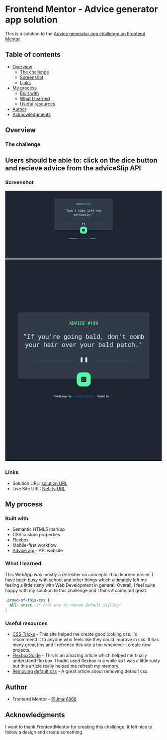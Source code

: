 # Frontend Mentor - Advice generator app solution

This is a solution to the [Advice generator app challenge on Frontend Mentor](https://www.frontendmentor.io/challenges/advice-generator-app-QdUG-13db).

## Table of contents

- [Overview](#overview)
  - [The challenge](#the-challenge)
  - [Screenshot](#screenshot)
  - [Links](#links)
- [My process](#my-process)
  - [Built with](#built-with)
  - [What I learned](#what-i-learned)
  - [Useful resources](#useful-resources)
- [Author](#author)
- [Acknowledgments](#acknowledgments)

## Overview

### The challenge

Users should be able to:
click on the dice button
and recieve advice from 
the adviceSlip API
- 

### Screenshot

![](./screenshots/desktopPreview.png)
![](./screenshots/mobilePreview.png)
### Links

- Solution URL: [solution URL](https://www.frontendmentor.io/solutions/advice-generator-app-YcdwDlFcC)
- Live Site URL: [Netlify URL](https://getadviceapp.netlify.app/)

## My process

### Built with
- Semantic HTML5 markup
- CSS custom properties
- Flexbox
- Mobile-first workflow
- [Advice api](https://api.adviceslip.com/) - API website

### What I learned

This WebApp was mostly a refresher on concepts I had learned earlier. I have been busy with school and other things which ultimately left me feeling a little rusty with Web Development in general. Overall, I feel quite happy with my solution to this challenge and I think it came out great.


```css
.proud-of-this-css {
  all: unset; /* cool way to remove default styling/
}
```
### Useful resources

- [CSS Tricks](https://css-tricks.com/) - This site helped me create good looking css. I'd recommend it to anyone who feels like they could improve in css. It has many great tips and I refrence this site a ton whenever I create new projects.
- [FlexboxGuide](https://css-tricks.com/snippets/css/a-guide-to-flexbox/) - This is an amazing article which helped me finally understand flexbox. I hadnt used flexbox in a while so I was a little rusty but this article really helped me refresh my memory.
- [Removing default css](https://css-tricks.com/overriding-default-button-styles/) - A great article about removing default css.
## Author
- Frontend Mentor - [@Jman1868](https://www.frontendmentor.io/profile/Jman1868)
## Acknowledgments

I want to thank FrontendMentor for creating this challenge. It felt nice to follow a design and create something.
